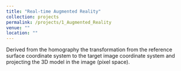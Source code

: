 ```yaml
---
title: "Real-time Augmented Reality"
collection: projects
permalink: /projects/1_Augmented_Reality
venue: ""
location: ""
---
```


Derived from the homography the transformation from the reference surface coordinate system to the target image coordinate system and projecting the 3D model in the image (pixel space).

